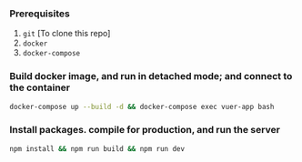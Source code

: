 ### Prerequisites
1. `git` [To clone this repo]
1. `docker`
1. `docker-compose`

### Build docker image, and run in detached mode; and connect to the container
```sh
docker-compose up --build -d && docker-compose exec vuer-app bash
```

### Install packages. compile for production, and run the server
```sh
npm install && npm run build && npm run dev
```

